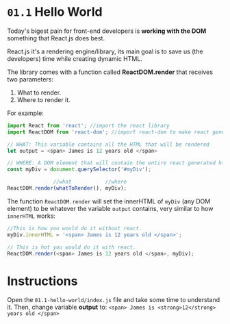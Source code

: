 # `01.1` Hello World

Today's bigest pain for front-end developers is **working with the DOM** something that React.js does best.

React.js it's a rendering engine/library, its main goal is to save us (the developers) time while creating dynamic HTML.

The library comes with a function called **ReactDOM.render** that receives two parameters:

1. What to render.
2. Where to render it.

For example:

```js
import React from 'react'; //import the react library
import ReactDOM from 'react-dom'; //import react-dom to make react generate html

// WHAT: This variable contains all the HTML that will be rendered
let output = <span> James is 12 years old </span>

// WHERE: A DOM element that will contain the entire react generated html
const myDiv = document.querySelector('#myDiv');

               //what           //where
ReactDOM.render(whatToRender(), myDiv);
```

The function `ReactDOM.render` will set the innerHTML of `myDiv` (any DOM element) to be whatever the variable `output` contains, very similar to how `innerHTML` works:
```js
//This is how you would do it without react.
myDiv.innerHTML = '<span> James is 12 years old </span>';

// This is hot you would do it with react.
ReactDOM.render(<span> James is 12 years old </span>, myDiv);
```

# Instructions

Open the `01.1-hello-world/index.js` file and take some time to understand it.
Then, change variable __output__ to:
```<span> James is <strong>12</strong> years old </span>```
